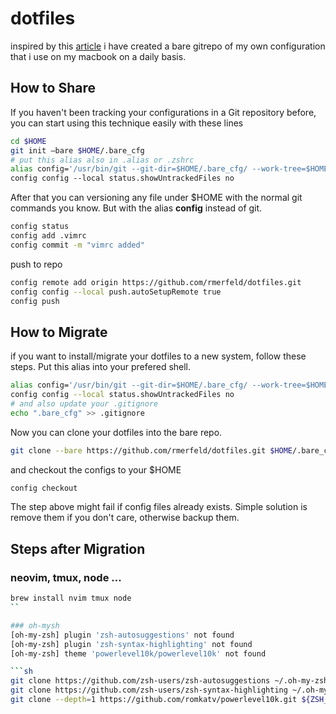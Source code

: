 # dotfiles

inspired by this [article](https://www.atlassian.com/git/tutorials/dotfiles) i have created a bare gitrepo of my own configuration that i use on my macbook on a daily basis.

## How to Share

If you haven't been tracking your configurations in a Git repository before, you can start using this technique easily with these lines

```sh
cd $HOME
git init —bare $HOME/.bare_cfg
# put this alias also in .alias or .zshrc
alias config='/usr/bin/git --git-dir=$HOME/.bare_cfg/ --work-tree=$HOME'
config config --local status.showUntrackedFiles no
```

After that you can versioning any file under $HOME with the normal git commands you know. But with the alias **config** instead of git.

```sh
config status
config add .vimrc
config commit -m "vimrc added"
```

push to repo

```sh
config remote add origin https://github.com/rmerfeld/dotfiles.git
config config --local push.autoSetupRemote true
config push
```

## How to Migrate

if you want to install/migrate your dotfiles to a new system, follow these steps.
Put this alias into your prefered shell.

```sh
alias config='/usr/bin/git --git-dir=$HOME/.bare_cfg/ --work-tree=$HOME'
config config --local status.showUntrackedFiles no
# and also update your .gitignore
echo ".bare_cfg" >> .gitignore
```

Now you can clone your dotfiles into the bare repo.

```sh
git clone --bare https://github.com/rmerfeld/dotfiles.git $HOME/.bare_cfg
```

and checkout the configs to your $HOME

```sh
config checkout
```

The step above might fail if config files already exists. Simple solution is remove them if you don't care, otherwise backup them.

## Steps after Migration

### neovim, tmux, node ...

````sh
brew install nvim tmux node
``

### oh-mysh
[oh-my-zsh] plugin 'zsh-autosuggestions' not found
[oh-my-zsh] plugin 'zsh-syntax-highlighting' not found
[oh-my-zsh] theme 'powerlevel10k/powerlevel10k' not found

```sh
git clone https://github.com/zsh-users/zsh-autosuggestions ~/.oh-my-zsh/custom/plugins/zsh-autosuggestions
git clone https://github.com/zsh-users/zsh-syntax-highlighting ~/.oh-my-zsh/custom/plugins/zsh-syntax-highlighting
git clone --depth=1 https://github.com/romkatv/powerlevel10k.git ${ZSH_CUSTOM:-$HOME/.oh-my-zsh/custom}/themes/powerlevel10k
````
